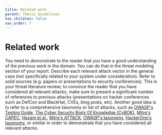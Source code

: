 ```yaml
---
title: Related work
parent: Thesis Guidelines
has_children: false
nav_order: 7
---
```


# Related work

You need to demonstrate to the reader that you have a good understanding of the previous work in the domain. You can do that in the threat modeling section of your report. Describe each relevant attack vector in the general case (not specifically related to your system under consideration). Refer to solid sources (e.g. papers or presentations to security conferences). This is your threat literature review; to convince the reader that you have considered all relevant attacks, make sure to present a significant number of references to previous attacks (presentations on hacker conferences such as DefCon and BlackHat, CVEs, blog posts, etc). Another good idea is to refer to a comprehensive taxonomy or list of attacks, such as [OWASP's Testing Guide](https://wiki.owasp.org/index.php/OWASP_Testing_Project), [The Cyber Security Body Of Knowledge (CyBOK)](https://www.cybok.org), [Mitre's CAPEC](https://capec.mitre.org), [Hezam et al.](https://www.researchgate.net/profile/Mohammed_Mahyoub2/publication/324149744_A_Comprehensive_IoT_Attacks_Survey_based_on_a_Building-blocked_Reference_Mode/links/5c597814299bf1d14cad8808/A-Comprehensive-IoT-Attacks-Survey-based-on-a-Building-blocked-Reference-Mode.pdf), [Mitre's ATT&CK](https://attack.mitre.org), [OWASP's taxonomy](https://owasp.org/www-project-top-ten/), [HackerOne's taxonomy](https://www.hackerone.com/top-10-vulnerabilities), or similar in order to demonstrate that you have considered all relevant attacks. 
